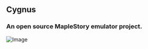 ## Cygnus
### An open source MapleStory emulator project.
![Image](http://api.kazvoeten.com/maple/cygnus.jpg)
